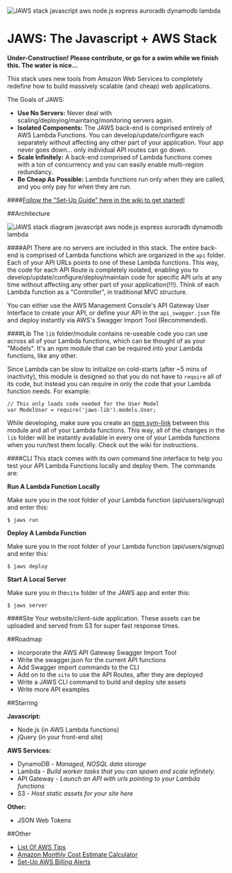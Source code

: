 ![JAWS stack javascript aws node.js express auroradb dynamodb lambda](https://github.com/servant-app/JAWS/blob/master/site/public/img/jaws_logo_javascript_aws.png)

JAWS: The Javascript + AWS Stack
=================================

**Under-Construction!  Please contribute, or go for a swim while we finish this.  The water is nice...**

This stack uses new tools from Amazon Web Services to completely redefine how to build massively scalable (and cheap) web applications.  

The Goals of JAWS:

 - **Use No Servers:** Never deal with scaling/deploying/maintaing/monitoring servers again.
 -  **Isolated Components:** The JAWS back-end is comprised entirely of AWS Lambda Functions.  You can develop/update/configure each separately without affecting any other part of your application.  Your app never goes down...  only individual API routes can go down.
 - **Scale Infinitely:**  A back-end comprised of Lambda functions comes with a ton of concurrency and you can easily enable multi-region redundancy.
 - **Be Cheap As Possible:**  Lambda functions run only when they are called, and you only pay for when they are run.

####[Follow the "Set-Up Guide" here in the wiki to get started!  ](https://github.com/servant-app/JAWS/wiki/Set-Up-Guide)



##Architecture

![JAWS stack diagram javascript aws node.js express auroradb dynamodb lambda](https://github.com/servant-app/JAWS/blob/master/site/public/img/jaws_diagram_javascript_aws.png)

####API
There are no servers are included in this stack.  The entire back-end is comprised of Lambda functions which are organized in the `api` folder.  Each of your API URLs points to one of these Lambda functions.  This way, the code for each API Route is completely isolated, enabling you to develop/update/configure/deploy/maintain code for specific API urls at any time without affecting any other part of your application(!!!).  Think of each Lambda function as a "Controller", in traditional MVC structure.

You can either use the AWS Management Console's API Gateway User Interface to create your API, or define your API in the `api_swagger.json` file and deploy instantly via AWS's Swagger Import Tool (Recommended).

####Lib
The `lib` folder/module contains re-useable code you can use across all of your Lambda functions, which can be thought of as your "Models".  It's an npm module that can be required into your Lambda functions, like any other.

Since Lambda can be slow to initialize on cold-starts (after ~5 mins of inactivity), this module is designed so that you do not have to `require` all of its code, but instead you can require in only the code that your Lambda function needs.  For example:

    // This only loads code needed for the User Model
    var ModelUser = require('jaws-lib').models.User;
    
While developing, make sure you create an [npm sym-link](https://egghead.io/lessons/node-js-using-npm-link-to-use-node-modules-that-are-in-progress) between this module and all of your Lambda functions.  This way, all of the changes in the `lib` folder will be instantly available in every one of your Lambda functions when you run/test them locally.  Check out the wiki for instructions.


####CLI
This stack comes with its own command line interface to help you test your API Lambda Functions locally and deploy them.  The commands are:
	
**Run A Lambda Function Locally**

Make sure you in the root folder of your Lambda function (api/users/signup) and enter this:

    $ jaws run

**Deploy A Lambda Function**

Make sure you in the root folder of your Lambda function (api/users/signup) and enter this:

    $ jaws deploy

**Start A Local Server**

Make sure you in the`site` folder of the JAWS app and enter this:

    $ jaws server


####Site 
Your website/client-side application.  These assets can be uploaded and served from S3 for super fast response times.


##Roadmap
* Incorporate the AWS API Gateway Swagger Import Tool
* Write the swagger.json for the current API functions
* Add Swagger import commands to the CLI
* Add on to the `site` to use the API Routes, after they are deployed
* Write a JAWS CLI command to build and deploy site assets
* Write more API examples

##Starring

**Javascript:**
- Node.js (in AWS Lambda functions)
- jQuery (in your front-end site)

**AWS Services:**
- DynamoDB - *Managed, NOSQL data storage*
- Lambda - *Build worker tasks that you can spawn and scale infinitely.*
- API Gateway - *Launch an API with urls pointing to your Lambda functions*
- S3 - *Host static assets for your site here*

**Other:**
- JSON Web Tokens



##Other
*  [List Of AWS Tips](https://wblinks.com/notes/aws-tips-i-wish-id-known-before-i-started/)
* [Amazon Monthly Cost Estimate Calculator](http://calculator.s3.amazonaws.com/index.html)
* [Set-Up AWS Billing Alerts](http://docs.aws.amazon.com/awsaccountbilling/latest/aboutv2/monitor-charges.html)
